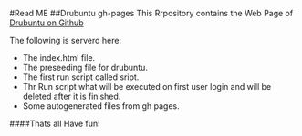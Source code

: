 #Read ME
##Drubuntu gh-pages
This Rrpository contains the Web Page of [Drubuntu on Github](https://horvan.github.io/drubuntu)

The following is serverd here:

- The index.html file.
- The preseeding file for drubuntu.
- The first run script called sript.
- Thr Run script what will be executed on first user login and will be deleted after it is finished.
- Some autogenerated files from gh pages.


####Thats all Have fun!
